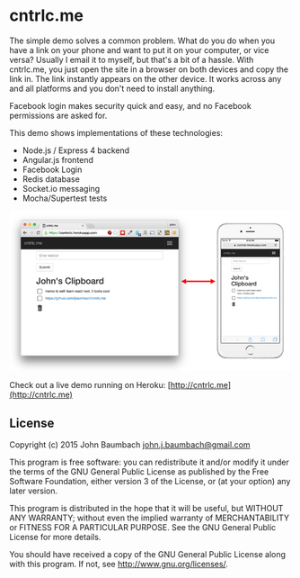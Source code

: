 cntrlc.me
=========

The simple demo solves a common problem.  What do you do when you have a link on your phone and want to put it on your 
computer, or vice versa?  Usually I email it to myself, but that's a bit of a hassle.  With cntrlc.me, 
you just open the site in a browser on both devices and copy the link in.  The link instantly appears on the other 
device.  It works across any and all platforms and you don't need to install anything.

Facebook login makes security quick and easy, and no Facebook permissions are asked for.

This demo shows implementations of these technologies:

* Node.js / Express 4 backend
* Angular.js frontend
* Facebook Login
* Redis database
* Socket.io messaging
* Mocha/Supertest tests


![Demo Screenshot](screenshots/cntrlc-screenshot.png "Screenshot")


Check out a live demo running on Heroku: [http://cntrlc.me](http://cntrlc.me)

License
-------
Copyright (c) 2015 John Baumbach <john.j.baumbach@gmail.com>

This program is free software: you can redistribute it and/or modify it under the terms of the GNU General Public License as published by the Free Software Foundation, either version 3 of the License, or (at your option) any later version.

This program is distributed in the hope that it will be useful, but WITHOUT ANY WARRANTY; without even the implied warranty of MERCHANTABILITY or FITNESS FOR A PARTICULAR PURPOSE.  See the GNU General Public License for more details.

You should have received a copy of the GNU General Public License along with this program.  If not, see <http://www.gnu.org/licenses/>.

